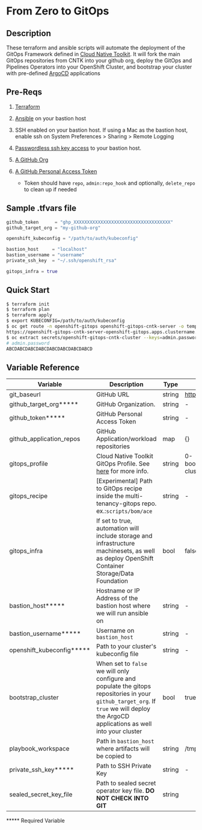 # From Zero to GitOps

## Description

These terraform and ansible scripts will automate the deployment of the GitOps Framework defined in [Cloud Native Toolkit](cloudnativetoolkit.dev). It will fork the main GitOps repositories from CNTK into your github org, deploy the GitOps and Pipelines Operators into your OpenShift Cluster, and bootstrap your cluster with pre-defined [ArgoCD](https://argoproj.github.io/) applications

## Pre-Reqs

1. [Terraform](https://www.terraform.io/downloads.html)
2. [Ansible](https://docs.ansible.com/ansible/latest/installation_guide/intro_installation.html) on your bastion host
3. SSH enabled on your bastion host. If using a Mac as the bastion host, enable ssh on System Preferences > Sharing > Remote Logging
4. [Passwordless ssh key access](https://linuxize.com/post/how-to-setup-passwordless-ssh-login/) to your bastion host.
5. [A GitHub Org](https://docs.github.com/en/organizations/collaborating-with-groups-in-organizations/creating-a-new-organization-from-scratch)
6. [A GitHub Personal Access Token](https://docs.github.com/en/authentication/keeping-your-account-and-data-secure/creating-a-personal-access-token)

	- Token should have `repo`, `admin:repo_hook` and optionally, `delete_repo` to clean up if needed

## Sample .tfvars file

```terraform
github_token      = "ghp_XXXXXXXXXXXXXXXXXXXXXXXXXXXXXXXXXXXX"
github_target_org = "my-github-org"

openshift_kubeconfig = "/path/to/auth/kubeconfig"

bastion_host     = "localhost"
bastion_username = "username"
private_ssh_key  = "~/.ssh/openshift_rsa"

gitops_infra = true
```



## Quick Start

```bash
$ terraform init
$ terraform plan
$ terraform apply
$ export KUBECONFIG=/path/to/auth/kubeconfig
$ oc get route -n openshift-gitops openshift-gitops-cntk-server -o template --template='https://{{.spec.host}}'
https://openshift-gitops-cntk-server-openshift-gitops.apps.clustername.example.com
$ oc extract secrets/openshift-gitops-cntk-cluster --keys=admin.password -n openshift-gitops --to=-
# admin.password
ABCDABCDABCDABCDABCDABCDABCDABCD
```



## Variable Reference

| Variable                  | Description                                                  | Type   | Default                    |
| ------------------------- | ------------------------------------------------------------ | ------ | -------------------------- |
| git_baseurl               | GitHub URL                                                   | string | https://github.com         |
| github_target_org*****    | GitHub Organization.                                         | string | -                          |
| github_token*****         | GitHub Personal Access Token                                 | string | -                          |
| github_application_repos  | GitHub Application/workload repositories                     | map    | {}                         |
| gitops_profile            | Cloud Native Toolkit GitOps Profile. See [here](https://cloudnativetoolkit.dev/adopting/use-cases/gitops/gitops-ibm-cloud-paks/#gitops) for more info. | string | 0-bootstrap/single-cluster |
| gitops_recipe             | [Experimental] Path to GitOps recipe inside the multi-tenancy-gitops repo. ex.:`scripts/bom/ace` | string | -                          |
| gitops_infra              | If set to true, automation will include storage and infrastructure machinesets, as well as deploy OpenShift Container Storage/Data Foundation | bool   | false                      |
| bastion_host*****         | Hostname or IP Address of the bastion host where we will run ansible on | string | -                          |
| bastion_username*****     | Username on `bastion_host`                                   | string | -                          |
| openshift_kubeconfig***** | Path to your cluster's kubeconfig file                       | string | -                          |
| bootstrap_cluster         | When set to `false` we will only configure and populate the gitops repositories in your `github_target_org`.  If `true` we will deploy the ArgoCD applications as well into your cluster | bool   | true                       |
| playbook_workspace        | Path in `bastion_host` where artifacts will be copied to     | string | /tmp                       |
| private_ssh_key*****      | Path to SSH Private Key                                      | string | -                          |
| sealed_secret_key_file    | Path to sealed secret operator key file. **DO NOT CHECK INTO GIT** | string |                            |

***** Required Variable

